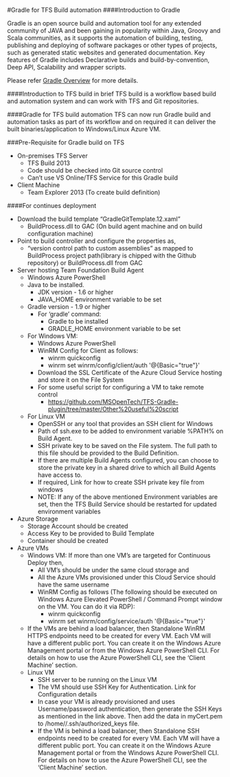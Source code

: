 #Gradle for TFS Build automation
####Introduction to Gradle

Gradle is an open source build and automation tool for any extended community of JAVA and been gaining in popularity within Java, Groovy and Scala communities, as it supports the automation of building, testing, publishing and deploying of software packages or other types of projects, such as generated static websites and generated documentation. Key features of Gradle includes Declarative builds and build-by-convention, Deep API, Scalability and wrapper scripts.

Please refer [Gradle Overview](http://www.gradle.org/overview) for more details.

####Introduction to TFS build in brief
TFS build is a workflow based build and automation system and can work with TFS and Git repositories.

####Gradle for TFS build automation
TFS can now run Gradle build and automation tasks as part of its workflow and on required it can deliver the built binaries/application to Windows/Linux Azure VM.

###Pre-Requisite for Gradle build on TFS
* On-premises TFS Server
  - TFS Build 2013
  - Code should be checked into Git source control
  - Can’t use VS Online/TFS Service for this Gradle build
* Client Machine
  - Team Explorer 2013 (To create build definition)

####For continues deployment

* Download the build template “GradleGitTemplate.12.xaml”
	- BuildProcess.dll to GAC (On build agent machine and on build configuration machine)
* Point to build controller and configure the properties as,
	- “version control path to custom assemblies” as mapped to BuildProcess project path(library is chipped with the Github repository) or BuildProcess.dll from GAC
* Server hosting Team Foundation Build Agent
	- Windows Azure PowerShell
	- Java to be installed.
		- JDK version - 1.6 or higher
		- JAVA_HOME environment variable to be set
	- Gradle version - 1.9 or higher
		- For ‘gradle’ command:
			- Gradle to be installed
			- GRADLE_HOME environment variable to be set
	- For Windows VM:
		- Windows Azure PowerShell
		- WinRM Config for Client as follows:
			- winrm quickconfig
			- winrm set winrm/config/client/auth '@{Basic="true"}'
		- Download the SSL Certificate of the Azure Cloud Service hosting and store it on the File System
		- For some useful script for configuring a VM to take remote control
			- https://github.com/MSOpenTech/TFS-Gradle-plugin/tree/master/Other%20useful%20script 
	- For Linux VM
		- OpenSSH or any tool that provides an SSH client for Windows
		- Path of ssh.exe to be added to environment variable %PATH% on Build Agent.
		- SSH private key to be saved on the File system. The full path to this file should be provided to the Build Definition. 
		- If there are multiple Build Agents configured, you can choose to store the private key in a shared drive to which all Build Agents have access to. 
		- If required, Link for how to create SSH private key file from windows
		- NOTE: If any of the above mentioned Environment variables are set, then the TFS Build Service should be restarted for updated environment variables
* Azure Storage
	- Storage Account should be created
	- Access Key to be provided to Build Template
	- Container should be created
* Azure VMs
	- Windows VM: If more than one VM’s are targeted for Continuous Deploy then, 
		- All VM’s should be under the same cloud storage and 
		- All the Azure VMs provisioned under this Cloud Service should have the same username
		- WinRM Config as follows (The following should be executed on Windows Azure Elevated PowerShell / Command Prompt window on the VM. You can do it via RDP):
			- winrm quickconfig
			- winrm set winrm/config/service/auth '@{Basic="true"}'
	- If the VMs are behind a load balancer, then Standalone WinRM HTTPS endpoints need to be created for every VM. Each VM will have a different public port. You can create it on the Windows Azure Management portal or from the Windows Azure PowerShell CLI. For details on how to use the Azure PowerShell CLI, see the ‘Client Machine’ section.
	- Linux VM
		- SSH server to be running on the Linux VM
		- The VM should use SSH Key for Authentication. Link for Configuration details
		- In case your VM is already provisioned and uses Username/password authentication, then generate the SSH Keys as mentioned in the link above. Then add the data in myCert.pem to /home/<username>/.ssh/authorized_keys file. 
		- If the VM is behind a load balancer, then Standalone SSH endpoints need to be created for every VM. Each VM will have a different public port. You can create it on the Windows Azure Management portal or from the Windows Azure PowerShell CLI. For details on how to use the Azure PowerShell CLI, see the ‘Client Machine’ section.
